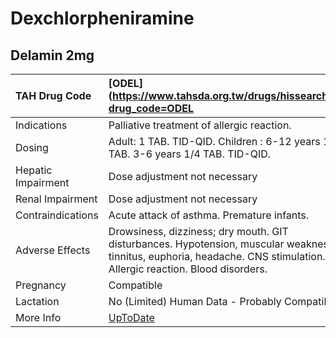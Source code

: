 # Dexchlorpheniramine

## Delamin 2mg

| TAH Drug Code      | [ODEL](https://www.tahsda.org.tw/drugs/hissearch.php?drug_code=ODEL                                                                                                    |
|:-------------------|:-----------------------------------------------------------------------------------------------------------------------------------------------------------------------|
| Indications        | Palliative treatment of allergic reaction.                                                                                                                             |
| Dosing             | Adult: 1 TAB. TID-QID. Children : 6-12 years 1/2 TAB. 3-6 years 1/4 TAB. TID-QID.                                                                                      |
| Hepatic Impairment | Dose adjustment not necessary                                                                                                                                          |
| Renal Impairment   | Dose adjustment not necessary                                                                                                                                          |
| Contraindications  | Acute attack of asthma. Premature infants.                                                                                                                             |
| Adverse Effects    | Drowsiness, dizziness; dry mouth. GIT disturbances. Hypotension, muscular weakness, tinnitus, euphoria, headache. CNS stimulation. Allergic reaction. Blood disorders. |
| Pregnancy          | Compatible                                                                                                                                                             |
| Lactation          | No (Limited) Human Data - Probably Compatible                                                                                                                          |
| More Info          | [UpToDate](https://www.uptodate.com/contents/dexchlorpheniramine-drug-information)                                                                                     |

